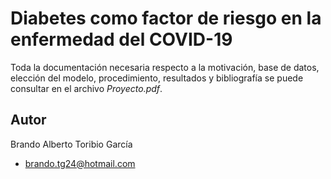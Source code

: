 # Diabetes como factor de riesgo en la enfermedad del COVID-19
Toda la documentación necesaria respecto a la motivación, base de datos, elección del modelo, procedimiento, resultados y bibliografía se puede consultar en el archivo *Proyecto.pdf*.
## Autor
Brando Alberto Toribio García 
- brando.tg24@hotmail.com
